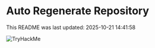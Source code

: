 # Auto Regenerate Repository

This README was last updated: 2025-10-21 14:41:58

 ![TryHackMe](https://tryhackme.com/badge/533634)